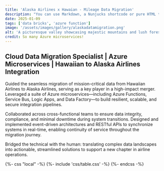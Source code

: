 ```yaml
---
title: 'Alaska Airlines x Hawaian - Mileage Data Migration'
description: "You can use Markdown, a Nunjucks shortcode or pure HTML to add images to your posts and pages."
date: 2025-01-09
tags: ['data bricks', 'azure function']
image: '/assets/images/gallery/alaskadatamigration.png'
alt: 'A picturesque valley showcasing majestic mountains and lush forests, creating a serene and captivating landscape'
credit: So many Azure microservices!
---
```


## Cloud Data Migration Specialist | Azure Microservices | Hawaiian to Alaska Airlines Integration

Guided the seamless migration of mission-critical data from Hawaiian Airlines to Alaska Airlines, serving as a key player in a high-impact merger. Leveraged a suite of Azure microservices—including Azure Functions, Service Bus, Logic Apps, and Data Factory—to build resilient, scalable, and secure integration pipelines.

Collaborated across cross-functional teams to ensure data integrity, compliance, and minimal downtime during system transitions. Designed and implemented event-driven architectures and RESTful APIs to synchronize systems in real-time, enabling continuity of service throughout the migration journey.

Bridged the technical with the human: translating complex data landscapes into actionable, streamlined solutions to support a new chapter in airline operations.

{%- css "local" -%}
  {%- include 'css/table.css' -%}
{%- endcss -%}
